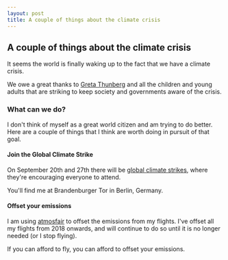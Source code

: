 ```yaml
---
layout: post
title: A couple of things about the climate crisis
---
```


## A couple of things about the climate crisis

It seems the world is finally waking up to the fact that we have a climate crisis.

We owe a great thanks to [Greta Thunberg](https://en.wikipedia.org/wiki/Greta_Thunberg) and all the children and young adults that are striking to keep society and governments aware of the crisis.

### What can we do?

I don't think of myself as a great world citizen and am trying to do better. Here are a couple of things that I think are worth doing in pursuit of that goal.

#### Join the Global Climate Strike

On September 20th and 27th there will be [global climate strikes](https://globalclimatestrike.net), where they're encouraging everyone to attend.

You'll find me at Brandenburger Tor in Berlin, Germany.

#### Offset your emissions

I am using [atmosfair](https://www.atmosfair.de/en/) to offset the emissions from my flights. I've offset all my flights from 2018 onwards, and will continue to do so until it is no longer needed (or I stop flying).

If you can afford to fly, you can afford to offset your emissions.
